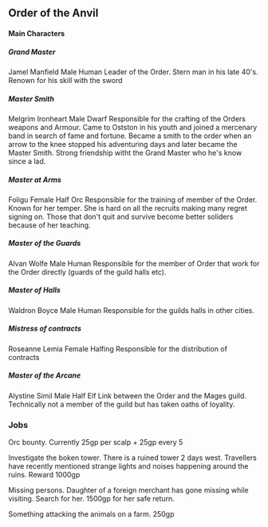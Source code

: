 ## Order of the Anvil

#### Main Characters
##### Grand Master
Jamel Manfield Male Human Leader of the Order. Stern man in his late 40's. Renown for his skill with the sword

##### Master Smith
Melgrim Ironheart Male Dwarf Responsible for the crafting of the Orders weapons and Armour. Came to Ostston in his youth and joined a mercenary band in search of fame and fortune. Became a smith to the order when an arrow to the knee stopped his adventuring days and later became the Master Smith. Strong friendship witht the Grand Master who he's know since a lad.

##### Master at Arms
Foligu Female Half Orc Responsible for the training of member of the Order. Known for her temper. She is hard on all the recruits making many regret signing on. Those that don't quit and survive become better soliders because of her teaching.

##### Master of the Guards
Alvan Wolfe Male Human Responsible for the member of Order that work for the Order directly (guards of the guild halls etc).

##### Master of Halls 
Waldron Boyce Male Human Responsible for the guilds halls in other cities.

##### Mistress of contracts
Roseanne Lemia Female Halfing Responsible for the distribution of contracts

##### Master of the Arcane
Alystine Simil Male Half Elf Link between the Order and the Mages guild. Technically not a member of the guild but has taken oaths of loyality.

### Jobs

Orc bounty. Currently 25gp per scalp + 25gp every 5

Investigate the boken tower. There is a ruined tower 2 days west. Travellers have recently mentioned strange lights and noises happening around the ruins. Reward 1000gp

Missing persons. Daughter of a foreign merchant has gone missing while visiting. Search for her. 1500gp for her safe return.

Something attacking the animals on a farm. 250gp
